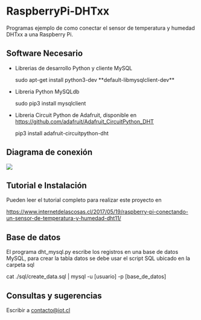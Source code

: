# RaspberryPi-DHTxx
Programas ejemplo de como conectar el sensor de temperatura y humedad DHTxx a una Raspberry Pi.

## Software Necesario
- Librerias de desarrollo Python y cliente MySQL

  sudo apt-get install python3-dev \*\*default-libmysqlclient-dev\*\*

- Libreria Python MySQLdb

  sudo pip3 install mysqlclient

- Libreria Circuit Python de Adafruit, disponible en https://github.com/adafruit/Adafruit_CircuitPython_DHT

  pip3 install adafruit-circuitpython-dht

## Diagrama de conexión
![](http://www.internetdelascosas.cl/wp-content/uploads/2017/05/Raspberry-Pi-DHT11_bb-768x374.png)


## Tutorial e Instalación
Pueden leer el tutorial completo para realizar este proyecto en

https://www.internetdelascosas.cl/2017/05/19/raspberry-pi-conectando-un-sensor-de-temperatura-y-humedad-dht11/

## Base de datos
El programa dht_mysql.py escribe los registros en una base de datos MySQL, para crear la tabla datos se debe usar el script SQL ubicado en la carpeta sql

  cat ./sql/create_data.sql | mysql -u [usuario] -p [base_de_datos]

## Consultas y sugerencias
Escribir a contacto@iot.cl
